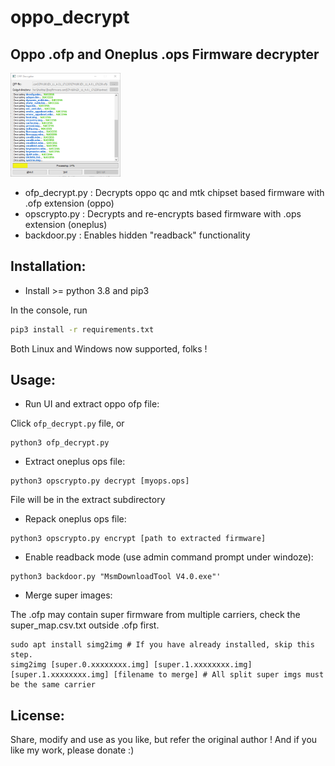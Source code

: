 # oppo_decrypt
Oppo .ofp and Oneplus .ops Firmware decrypter
------------------------------------

<img alt="Preview UI" src="Screenshot_20221113_072952.png" width="35%"/>

* ofp_decrypt.py  : Decrypts oppo qc and mtk chipset based firmware with .ofp extension (oppo)
* opscrypto.py    : Decrypts and re-encrypts based firmware with .ops extension (oneplus)
* backdoor.py     : Enables hidden "readback" functionality


Installation:
-------------
- Install >= python 3.8 and pip3

In the console, run
```bash
pip3 install -r requirements.txt
```

Both Linux and Windows now supported, folks !

Usage:
-------- 
* Run UI and extract oppo ofp file:

Click ```ofp_decrypt.py``` file, or
```
python3 ofp_decrypt.py
```

* Extract oneplus ops file:

```
python3 opscrypto.py decrypt [myops.ops]
```
File will be in the extract subdirectory

* Repack oneplus ops file:

```
python3 opscrypto.py encrypt [path to extracted firmware]
```


* Enable readback mode (use admin command prompt under windoze):

```
python3 backdoor.py "MsmDownloadTool V4.0.exe"'
```

* Merge super images:

The .ofp may contain super firmware from multiple carriers, check the super_map.csv.txt outside .ofp first.

```
sudo apt install simg2img # If you have already installed, skip this step.
simg2img [super.0.xxxxxxxx.img] [super.1.xxxxxxxx.img] [super.1.xxxxxxxx.img] [filename to merge] # All split super imgs must be the same carrier
```

License:
-------- 
Share, modify and use as you like, but refer the original author !
And if you like my work, please donate :)
